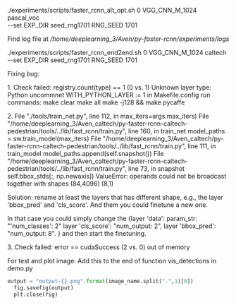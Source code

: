 
./experiments/scripts/faster_rcnn_alt_opt.sh 0 VGG_CNN_M_1024 pascal_voc\
 --set EXP_DIR seed_rng1701 RNG_SEED 1701

Find log file at */home/deeplearning_3/Aven/py-faster-rcnn/experiments/logs*

./experiments/scripts/faster_rcnn_end2end.sh 0 VGG_CNN_M_1024 caltech \
--set EXP_DIR seed_rng1701 RNG_SEED 1701

Fixing bug:

1.[](https://github.com/rbgirshick/fast-rcnn/issues/31)
Check failed: registry.count(type) == 1 (0 vs. 1) Unknown layer type: Python
  uncommnet  WITH_PYTHON_LAYER := 1 in Makefile.config
  run commands:
  make clear
  make all
  make -j128 && make pycaffe

2.[](https://github.com/rbgirshick/fast-rcnn/issues/37)
File "./tools/train_net.py", line 112, in <module>
    max_iters=args.max_iters)
  File "/home/deeplearning_3/Aven_caltech/py-faster-rcnn-caltech-pedestrian/tools/../lib/fast_rcnn/train.py", line 160, in train_net
    model_paths = sw.train_model(max_iters)
  File "/home/deeplearning_3/Aven_caltech/py-faster-rcnn-caltech-pedestrian/tools/../lib/fast_rcnn/train.py", line 111, in train_model
    model_paths.append(self.snapshot())
  File "/home/deeplearning_3/Aven_caltech/py-faster-rcnn-caltech-pedestrian/tools/../lib/fast_rcnn/train.py", line 73, in snapshot
    self.bbox_stds[:, np.newaxis])
ValueError: operands could not be broadcast together with shapes (84,4096) (8,1)

Solution:
rename at least the layers that has different shape, e.g., the layer 'bbox_pred' and 'cls_score'.
And them you could finetune a new one.

In that case you could simply change the
{layer 'data': param_str: "'num_classes': 2"
layer 'cls_score': "num_output: 2",
layer 'bbox_pred': "num_output: 8". }
and then start the finetuning.

3.[](https://github.com/rbgirshick/fast-rcnn/issues/2)
Check failed: error == cudaSuccess (2 vs. 0)  out of memory

For test and plot image:
Add this to the end of function vis_detections in demo.py
```python
output = "output-{}.png".format(image_name.split(".",1)[0])
  fig.savefig(output)
  plt.close(fig)
```
